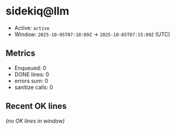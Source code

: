 # sidekiq@llm

- Active: `active`
- Window: `2025-10-05T07:10:09Z` → `2025-10-05T07:15:09Z` (UTC)

## Metrics
- Enqueued: 0
- DONE lines: 0
- errors sum: 0
- sanitize calls: 0

## Recent OK lines
_(no OK lines in window)_
